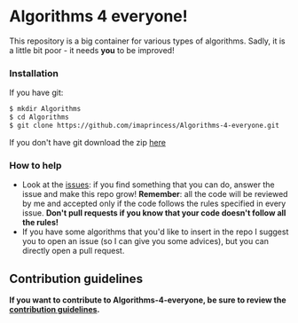 # Algorithms 4 everyone!

This repository is a big container for various types of algorithms. 
Sadly, it is a little bit poor - it needs **you** to be improved!

### Installation

If you have git:
```sh
$ mkdir Algorithms
$ cd Algorithms
$ git clone https://github.com/imaprincess/Algorithms-4-everyone.git
```

If you don't have git download the zip [here](https://github.com/imaprincess/Algorithms-4-everyone/archive/master.zip)

### How to help

- Look at the [issues](https://github.com/imaprincess/Algorithms-4-everyone/issues): if you find something that you can do, answer the issue and make this repo grow! **Remember**: all the code will be reviewed by me and accepted only if the code follows the rules specified in every issue. **Don't pull requests if you know that your code doesn't follow all the rules!**
- If you have some algorithms that you'd like to insert in the repo I suggest you to open an issue (so I can give you some advices), but you can directly open a pull request. 

## Contribution guidelines 

**If you want to contribute to Algorithms-4-everyone, be sure to review the [contribution guidelines](CONTRIBUTING.md).**
